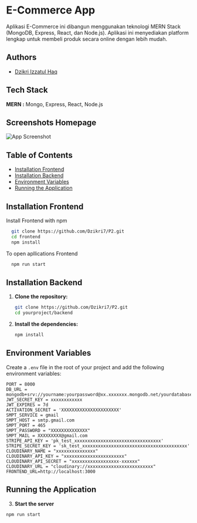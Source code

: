 # E-Commerce App

Aplikasi E-Commerce ini dibangun menggunakan teknologi MERN Stack (MongoDB, Express, React, dan Node.js). Aplikasi ini menyediakan platform lengkap untuk membeli produk secara online dengan lebih mudah.

## Authors

- [Dzikri Izzatul Haq](https://github.com/Dzikri7)

## Tech Stack

**MERN :** Mongo, Express, React, Node.js

## Screenshots Homepage

![App Screenshot](/client/public/images/ss%20apk.png)

## Table of Contents

- [Installation Frontend](#installation-frontend)
- [Installation Backend](#installation-backend)
- [Environment Variables](#environment-variables)
- [Running the Application](#running-the-application)

## Installation Frontend

Install Frontend with npm

```bash
  git clone https://github.com/Dzikri7/P2.git
  cd frontend
  npm install
```

To open apllications Frontend

```bash
  npm run start
```

## Installation Backend

1. **Clone the repository:**

   ```sh
   git clone https://github.com/Dzikri7/P2.git
   cd yourproject/backend
   ```

2. **Install the dependencies:**
   ```sh
   npm install
   ```

## Environment Variables

Create a `.env` file in the root of your project and add the following environment variables:

```env
PORT = 8000
DB_URL = mongodb+srv://yourname:yourpassword@xx.xxxxxxx.mongodb.net/yourdatabasename
JWT_SECRET_KEY = xxxxxxxxxxxx
JWT_EXPIRES = 7d
ACTIVATION_SECRET = 'XXXXXXXXXXXXXXXXXXXXXX'
SMPT_SERVICE = gmail
SMPT_HOST = smtp.gmail.com
SMPT_PORT = 465 
SMPT_PASSWORD = "XXXXXXXXXXXXXX"
SMPT_MAIL = XXXXXXXXX@gmail.com
STRIPE_API_KEY = 'pk_test_xxxxxxxxxxxxxxxxxxxxxxxxxxxxxxxxx'
STRIPE_SECRET_KEY = 'sk_test_xxxxxxxxxxxxxxxxxxxxxxxxxxxxxxxxxxxxxxxx'
CLOUDINARY_NAME = "xxxxxxxxxxxxxxx"
CLOUDINARY_API_KEY = "xxxxxxxxxxxxxxxxxxxxxxx"
CLOUDINARY_API_SECRET = "xxxxxxxxxxxxxxxxxx-xxxxxx"
CLOUDINARY_URL = "cloudinary://xxxxxxxxxxxxxxxxxxxxxxxxx"
FRONTEND_URL=http://localhost:3000
```

## Running the Application

3. **Start the server**

```
npm run start
```
